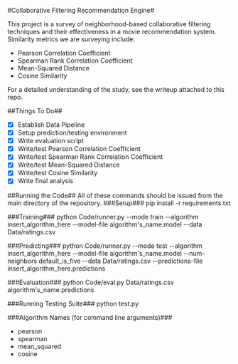 #Collaborative Filtering Recommendation Engine#

This project is a survey of neighborhood-based collaborative filtering techniques and their effectiveness in a movie recommendation system. Similarity metrics we are surveying include:
* Pearson Correlation Coefficient
* Spearman Rank Correlation Coefficient
* Mean-Squared Distance
* Cosine Similarity

For a detailed understanding of the study, see the writeup attached to this repo.

##Things To Do##
- [x] Establish Data Pipeline
- [x] Setup prediction/testing environment
- [x] Write evaluation script
- [x] Write/test Pearson Correlation Coefficient
- [x] Write/test Spearman Rank Correlation Coefficient
- [x] Write/test Mean-Squared Distance
- [x] Write/test Cosine Similarity
- [x] Write final analysis

##Running the Code##
All of these commands should be issued from the main directory of the repository.
###Setup###
pip install -r requirements.txt

###Training###
python Code/runner.py --mode train --algorithm insert_algorithm_here --model-file algorithm's_name.model --data Data/ratings.csv

###Predicting###
python Code/runner.py --mode test --algorithm insert_algorithm_here --model-file algorithm's_name.model --num-neighbors default_is_five --data Data/ratings.csv --predictions-file insert_algorithm_here.predictions

###Evaluation###
python Code/eval.py Data/ratings.csv algorithm's_name.predictions

###Running Testing Suite###
python test.py

###Algorithm Names (for command line arguments)###
* pearson
* spearman
* mean_squared
* cosine

